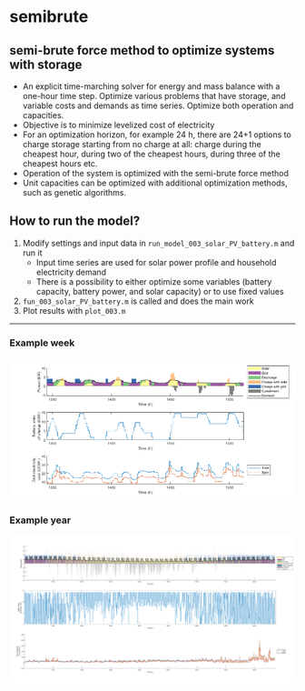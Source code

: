 # semibrute
## semi-brute force method to optimize systems with storage
- An explicit time-marching solver for energy and mass balance with a one-hour time step. Optimize various problems that have storage, and variable costs and demands as time series. Optimize both operation and capacities.
- Objective is to minimize levelized cost of electricity
- For an optimization horizon, for example 24 h, there are 24+1 options to charge storage starting from no charge at all: charge during the cheapest hour, during two of the cheapest hours, during three of the cheapest hours etc.
- Operation of the system is optimized with the semi-brute force method
- Unit capacities can be optimized with additional optimization methods, such as genetic algorithms.

## How to run the model?
1. Modify settings and input data in `run_model_003_solar_PV_battery.m` and run it
   - Input time series are used for solar power profile and household electricity demand
   - There is a possibility to either optimize some variables (battery capacity, battery power, and solar capacity) or to use fixed values
3. `fun_003_solar_PV_battery.m` is called and does the main work
4. Plot results with `plot_003.m`

---
### Example week

![example week](figures/week1.png)

### Example year
![example week](figures/year1.png)
